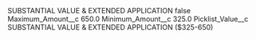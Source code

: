 <?xml version="1.0" encoding="UTF-8"?>
<CustomMetadata xmlns="http://soap.sforce.com/2006/04/metadata" xmlns:xsi="http://www.w3.org/2001/XMLSchema-instance" xmlns:xsd="http://www.w3.org/2001/XMLSchema">
    <label>SUBSTANTIAL VALUE &amp; EXTENDED APPLICATION</label>
    <protected>false</protected>
    <values>
        <field>Maximum_Amount__c</field>
        <value xsi:type="xsd:double">650.0</value>
    </values>
    <values>
        <field>Minimum_Amount__c</field>
        <value xsi:type="xsd:double">325.0</value>
    </values>
    <values>
        <field>Picklist_Value__c</field>
        <value xsi:type="xsd:string">SUBSTANTIAL VALUE &amp; EXTENDED APPLICATION ($325-650)</value>
    </values>
</CustomMetadata>
